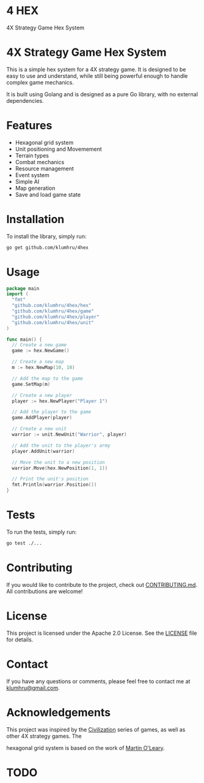 # 4 HEX

4X Strategy Game Hex System

# 4X Strategy Game Hex System
This is a simple hex system for a 4X strategy game. It is designed to be easy to use and understand, while still being powerful enough to handle complex game mechanics.

It is built using Golang and is designed as a pure Go library, with no external dependencies.

# Features

- Hexagonal grid system
- Unit positioning and Movemement
- Terrain types
- Combat mechanics
- Resource management
- Event system
- Simple AI
- Map generation
- Save and load game state

# Installation

To install the library, simply run:

```bash
go get github.com/klumhru/4hex
```

# Usage

```go
package main
import (
  "fmt"
  "github.com/klumhru/4hex/hex"
  "github.com/klumhru/4hex/game"
  "github.com/klumhru/4hex/player"
  "github.com/klumhru/4hex/unit"
)

func main() {
  // Create a new game
  game := hex.NewGame()

  // Create a new map
  m := hex.NewMap(10, 10)

  // Add the map to the game
  game.SetMap(m)

  // Create a new player
  player := hex.NewPlayer("Player 1")

  // Add the player to the game
  game.AddPlayer(player)

  // Create a new unit
  warrior := unit.NewUnit("Warrior", player)

  // Add the unit to the player's army
  player.AddUnit(warrior)

  // Move the unit to a new position
  warrior.Move(hex.NewPosition(1, 1))

  // Print the unit's position
  fmt.Println(warrior.Position())
}
```

# Tests

To run the tests, simply run:

```bash
go test ./...
```

# Contributing

If you would like to contribute to the project, check out [CONTRIBUTING.md](CONTRIBUTING.md). All contributions are welcome!

# License

This project is licensed under the Apache 2.0 License. See the [LICENSE](LICENSE) file for details.

# Contact

If you have any questions or comments, please feel free to contact me at [klumhru@gmail.com](mailto:klumhru@gmail.com).

# Acknowledgements

This project was inspired by the [Civilization](https://civilization.com/) series of games, as well as other 4X strategy games. The 

hexagonal grid system is based on the work of [Martin O'Leary](https://www.redblobgames.com/grids/hexagons/).

# TODO
